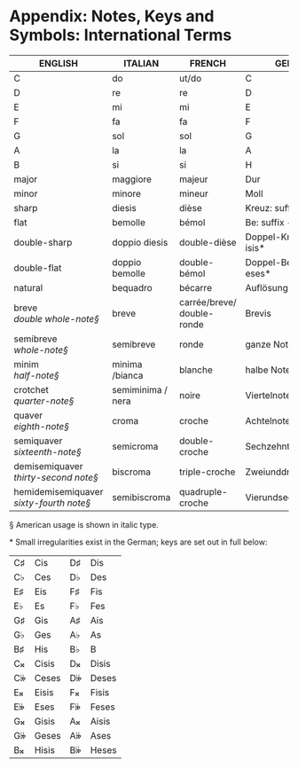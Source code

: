 # Appendix: Notes, Keys and Symbols: International Terms

| ENGLISH | ITALIAN | FRENCH | GERMAN |
|---------|---------|--------|--------|
| C | do | ut/do | C |
| D | re | re | D |
| E | mi | mi | E |
| F | fa | fa | F |
| G | sol | sol | G |
| A | la | la | A |
| B | si | si | H |
| major | maggiore | majeur | Dur |
| minor | minore | mineur | Moll |
| sharp | diesis | dièse | Kreuz: suffix -is* |
| flat | bemolle | bémol | Be: suffix -es* |
| double-sharp | doppio diesis | double-dièse | Doppel-Kreuz: suffix -isis* |
| double-flat | doppio bemolle | double-bémol | Doppel-Be: suffix -eses* |
| natural | bequadro | bécarre | Auflösungszeichen |
| breve<br/>*double whole-note§* | breve | carrée/breve/<br/>double-ronde | Brevis |
| semibreve<br/>*whole-note§* | semibreve | ronde | ganze Note |
| minim<br/>*half-note§* | minima /bianca | blanche | halbe Note |
| crotchet<br/>*quarter-note§* | semiminima / nera | noire | Viertelnote |
| quaver<br/>*eighth-note§* | croma | croche | Achtelnote |
| semiquaver<br/>*sixteenth-note§* | semicroma | double-croche | Sechzehntelnote |
| demisemiquaver<br/>*thirty-second note§* | biscroma | triple-croche | Zweiunddreißigstelnote |
| hemidemisemiquaver<br/>*sixty-fourth note§* | semibiscroma | quadruple-croche | Vierundsechzigstelnote |

§ American usage is shown in italic type.

\* Small irregularities exist in the German; keys are set out in full below:

| | | | |
|---|---|---|---|
| C♯ | Cis | D♯ | Dis |
| C♭ | Ces | D♭ | Des |
| E♯ | Eis | F♯ | Fis |
| E♭ | Es | F♭ | Fes |
| G♯ | Gis | A♯ | Ais |
| G♭ | Ges | A♭ | As |
| B♯ | His | B♭ | B |
| C𝄪 | Cisis | D𝄪 | Disis |
| C𝄫 | Ceses | D𝄫 | Deses |
| E𝄪 | Eisis | F𝄪 | Fisis |
| E𝄫 | Eses | F𝄫 | Feses |
| G𝄪 | Gisis | A𝄪 | Aisis |
| G𝄫 | Geses | A𝄫 | Ases |
| B𝄪 | Hisis | B𝄫 | Heses | 